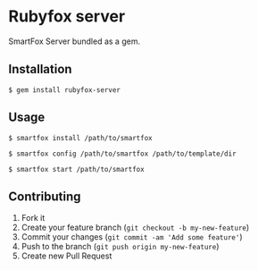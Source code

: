 # Rubyfox server

SmartFox Server bundled as a gem.

## Installation

    $ gem install rubyfox-server

## Usage

    $ smartfox install /path/to/smartfox

    $ smartfox config /path/to/smartfox /path/to/template/dir

    $ smartfox start /path/to/smartfox

## Contributing

1. Fork it
2. Create your feature branch (`git checkout -b my-new-feature`)
3. Commit your changes (`git commit -am 'Add some feature'`)
4. Push to the branch (`git push origin my-new-feature`)
5. Create new Pull Request

